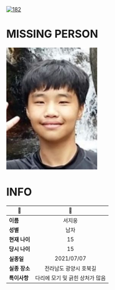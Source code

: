 [![182](https://img.shields.io/badge/%EC%8B%A4%EC%A2%85%EC%8B%A0%EA%B3%A0%EB%8A%94%20%EA%B5%AD%EB%B2%88%EC%97%86%EC%9D%B4-182-blue)](http://safe182.go.kr/index.do)

# MISSING PERSON

<img src="./missing_person.jpg">

# INFO

|🔑|💎|
|--|:--:|
|**이름**|서지웅|
|**성별**|남자|
|**현재 나이**|15|
|**당시 나이**|15|
|**실종일**|2021/07/07|
|**실종 장소**|전라남도 광양시 호북길 |
|**특이사항**|다리에 모기 및 긁힌 상처가 많음|
